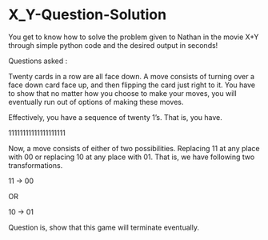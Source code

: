 # X_Y-Question-Solution
You get to know how to solve the problem given to Nathan in the movie X+Y through simple python code and the desired output in seconds! 

Questions asked :

Twenty cards in a row are all face down. A move consists of turning over a face down card face up, and then flipping the card just right to it. You have to show that no matter how you choose to make your moves, you will eventually run out of options of making these moves.

Effectively, you have a sequence of twenty 1’s. That is, you have.

11111111111111111111

Now, a move consists of either of two possibilities. Replacing 11 at any place with 00 or replacing 10 at any place with 01. That is, we have following two transformations.

11 -> 00

OR

10 -> 01

Question is, show that this game will terminate eventually.
